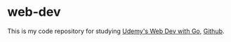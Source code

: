 # web-dev

This is my code repository for studying 
[Udemy's Web Dev with Go](https://www.udemy.com/go-programming-language), 
[Github](https://github.com/GoesToEleven/GolangTraining).
